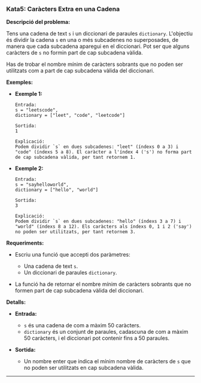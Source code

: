 ### Kata5: Caràcters Extra en una Cadena

**Descripció del problema:**

Tens una cadena de text `s` i un diccionari de paraules `dictionary`. L'objectiu és dividir la cadena `s` en una o més subcadenes no superposades, de manera que cada subcadena aparegui en el diccionari. Pot ser que alguns caràcters de `s` no formin part de cap subcadena vàlida.

Has de trobar el nombre mínim de caràcters sobrants que no poden ser utilitzats com a part de cap subcadena vàlida del diccionari.

**Exemples:**

- **Exemple 1:**

    ``` 
    Entrada: 
    s = "leetscode", 
    dictionary = ["leet", "code", "leetcode"]
    
    Sortida: 
    1
    
    Explicació: 
    Podem dividir `s` en dues subcadenes: "leet" (índexs 0 a 3) i "code" (índexs 5 a 8). El caràcter a l'índex 4 ('s') no forma part de cap subcadena vàlida, per tant retornem 1.
    ```

- **Exemple 2:**

    ```
    Entrada: 
    s = "sayhelloworld", 
    dictionary = ["hello", "world"]
    
    Sortida: 
    3
    
    Explicació: 
    Podem dividir `s` en dues subcadenes: "hello" (índexs 3 a 7) i "world" (índexs 8 a 12). Els caràcters als índexs 0, 1 i 2 ('say') no poden ser utilitzats, per tant retornem 3.
    ```

**Requeriments:**

- Escriu una funció que accepti dos paràmetres:
  - Una cadena de text `s`.
  - Un diccionari de paraules `dictionary`.
  
- La funció ha de retornar el nombre mínim de caràcters sobrants que no formen part de cap subcadena vàlida del diccionari.

**Detalls:**

- **Entrada:**
  - `s` és una cadena de com a màxim 50 caràcters.
  - `dictionary` és un conjunt de paraules, cadascuna de com a màxim 50 caràcters, i el diccionari pot contenir fins a 50 paraules.

- **Sortida:** 
  - Un nombre enter que indica el mínim nombre de caràcters de `s` que no poden ser utilitzats en cap subcadena vàlida.

---

